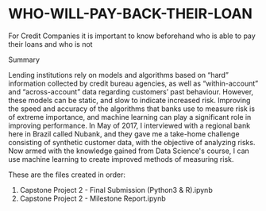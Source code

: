 # WHO-WILL-PAY-BACK-THEIR-LOAN
For Credit Companies it is important to know beforehand who is able to pay their loans and who is not

Summary

Lending institutions rely on models and algorithms based on “hard” information collected by credit bureau agencies, as well as “within-account” and “across-account” data regarding customers’ past behaviour. However, these models can be static, and slow to indicate increased risk. Improving the speed and accuracy of the algorithms that banks use to measure risk is of extreme importance, and machine learning can play a significant role in improving performance. In May of 2017, I interviewed with a regional bank here in Brazil called Nubank, and they gave me a take-home challenge consisting of synthetic customer data, with the objective of analyzing risks. Now armed with the knowledge gained from Data Science's course, I can use machine learning to create improved methods of measuring risk.

These are the files created in order:

1. Capstone Project 2 - Final Submission (Python3 & R).ipynb
2. Capstone Project 2 - Milestone Report.ipynb
